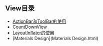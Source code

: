 
## View目录

* [ActionBar和ToolBar的使用](ActionBar和ToolBar的使用.html)
* [CountDownView](CountDownView.html)
* [LayoutInflater的使用](LayoutInflater的使用.html)
* [Materials Design](Materials Design.html)